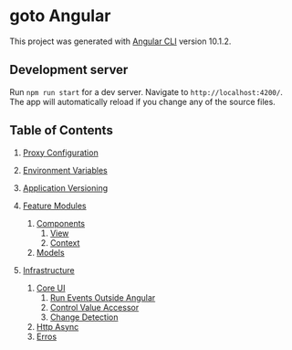 # goto Angular

This project was generated with [Angular CLI](https://github.com/angular/angular-cli) version 10.1.2.

## Development server

Run `npm run start` for a dev server. Navigate to `http://localhost:4200/`. The app will automatically reload if you change any of the source files.

## Table of Contents

1. [Proxy Configuration](https://github.com/tibor-mirnic/goto-angular/blob/master/scripts/proxy/README.md)

2. [Environment Variables](https://github.com/tibor-mirnic/goto-angular/blob/master/scripts/environment/README.md)

3. [Application Versioning](https://github.com/tibor-mirnic/goto-angular/blob/master/scripts/versioning/README.md)

4. [Feature Modules](https://github.com/tibor-mirnic/goto-angular/blob/master/src/app/modules/README.md)
    1. [Components](https://github.com/tibor-mirnic/goto-angular/blob/master/src/app/modules/feature-module/components/README.md)
        1. [View](https://github.com/tibor-mirnic/goto-angular/blob/master/src/app/modules/feature-module/components/fm-complex/README.md)
        2. [Context](https://github.com/tibor-mirnic/goto-angular/blob/master/src/app/modules/feature-module/components/fm-parent/README.md)
    2. [Models](https://github.com/tibor-mirnic/goto-angular/blob/master/src/app/modules/feature-module/models/README.md)

5. [Infrastructure](https://github.com/tibor-mirnic/goto-angular/blob/master/src/app/infrastructure/README.md)
    1. [Core UI](https://github.com/tibor-mirnic/goto-angular/blob/master/src/app/infrastructure/core-ui/README.md)
        1. [Run Events Outside Angular](https://github.com/tibor-mirnic/goto-angular/blob/master/src/app/infrastructure/core-ui/directives/README.md)
        2. [Control Value Accessor](https://github.com/tibor-mirnic/goto-angular/blob/master/src/app/infrastructure/core-ui/components/forms/cui-text-box/README.md)
        3. [Change Detection](https://github.com/tibor-mirnic/goto-angular/blob/master/src/app/infrastructure/core-ui/components/forms/cui-text-box/README.md#change-detection)
    2. [Http Async](https://github.com/tibor-mirnic/goto-angular/blob/master/src/app/infrastructure/http-async/README.md)
    3. [Erros](https://github.com/tibor-mirnic/goto-angular/blob/master/src/app/infrastructure/errors/README.md)
